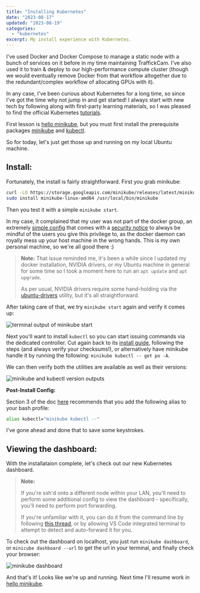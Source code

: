 ```yaml
---
title: "Installing Kubernetes"
date: "2023-08-17"
updated: "2023-08-19"
categories: 
  - "kubernetes"
excerpt: My install experience with Kubernetes.
---
```


I've used Docker and Docker Compose to manage a static node with a bunch of services on it before in my time maintaining TraffickCam. I've also used it to train & deploy to our high-performance compute cluster (though we would eventually remove Docker from that workflow altogether due to the redundant/complex workflow of allocating GPUs with it).

In any case, I've been curious about Kubernetes for a long time, so since I've got the time why not jump in and get started! I always start with new tech by following along with first-party learning materials, so I was pleased to find the official Kubernetes [tutorials](https://kubernetes.io/docs/tutorials/).

First lesson is [hello minikube](https://kubernetes.io/docs/tutorials/hello-minikube/), but you must first install the prerequisite packages [minikube](https://minikube.sigs.k8s.io/docs/start/) and [kubectl](https://kubernetes.io/docs/tasks/tools/#kubectl). 

So for today, let's just get those up and running on my local Ubuntu machine.

## Install:

Fortunately, the install is fairly straightforward. First you grab minikube:

```bash
curl -LO https://storage.googleapis.com/minikube/releases/latest/minikube-linux-amd64
sudo install minikube-linux-amd64 /usr/local/bin/minikube
```

Then you test it with a simple `minikube start`. 

In my case, it complained that my user was not part of the docker group, an extremely [simple config](https://docs.docker.com/engine/install/linux-postinstall/#manage-docker-as-a-non-root-user) that comes with a [security notice](https://docs.docker.com/engine/security/#docker-daemon-attack-surface) to always be mindful of the users you give this privilege to, as the docker daemon can royally mess up your host machine in the wrong hands. This is my own personal machine, so we're all good there :)

>**Note:** That issue reminded me, it's been a while since I updated my docker installation, NVIDIA drivers, or my Ubuntu machine in general for some time so I took a moment here to run an `apt update` and `apt upgrade`.
>
>As per usual, NVIDIA drivers require some hand-holding via the [ubuntu-drivers](https://linuxconfig.org/how-to-install-the-nvidia-drivers-on-ubuntu-22-04) utility, but it's all straightforward.

After taking care of that, we try `minikube start` again and verify it comes up:

![terminal output of minikube start](/images/kubernetes-install-1.png)

Next you'll want to install `kubectl` so you can start issuing commands via the dedicated controller. Cut again back to its [install guide](https://kubernetes.io/docs/tasks/tools/install-kubectl-linux/), following the steps (and always verify your checksums!), or alternatively have minikube handle it by running the following: `minikube kubectl -- get po -A`.

We can then verify both the utilities are available as well as their versions:

![minikube and kubectl version outputs](/images/kubernetes-install-2.png)

**Post-Install Config:**

Section 3 of the doc [here](https://minikube.sigs.k8s.io/docs/start/) recommends that you add the following alias to your bash profile:

```bash
alias kubectl="minikube kubectl --"
```

I've gone ahead and done that to save some keystrokes.

## Viewing the dashboard:

With the installataion complete, let's check out our new Kubernetes dashboard.

>**Note:**
>
>If you're ssh'd onto a different node within 
your LAN, you'll need to perform some additional config to view the dashboard - specifically, you'll need to perform port forwarding. 
>
>If you're unfamiliar with it, you can do it from the command line by following [this thread](https://stackoverflow.com/questions/47173463/how-to-access-local-kubernetes-minikube-dashboard-remotely), or by allowing VS Code integrated terminal to attempt to detect and auto-forward it for you.

To check out the dashboard on localhost, you just run `minikube dashboard`, or `minicube dashboard --url` to get the url in your terminal, and finally check your browser:

![minikube dashboard](/images/kubernetes-install-3.png)

And that's it! Looks like we're up and running. Next time I'll resume work in [hello minikube](https://kubernetes.io/docs/tutorials/hello-minikube/).
